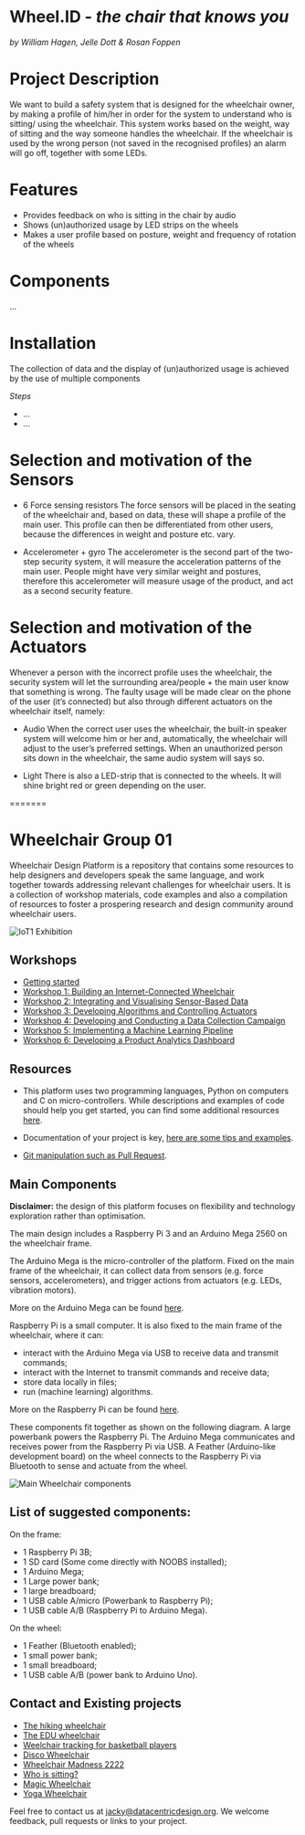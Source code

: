 
# Wheel.ID - *the chair that knows you*
 *by William Hagen, Jelle Dott & Rosan Foppen*

# Project Description
 We want to build a safety system that is designed for the wheelchair owner, by making a profile of him/her in order for the system to understand who is sitting/ using the wheelchair. This system works based on the weight, way of sitting and the way someone handles the wheelchair. If the wheelchair is used by the wrong person (not saved in the recognised profiles) an alarm will go off, together with some LEDs.

# Features

* Provides feedback on who is sitting in the chair by audio
* Shows (un)authorized usage by LED strips on the wheels
* Makes a user profile based on posture, weight and frequency of rotation of the wheels

# Components

...

# Installation

The collection of data and the display of (un)authorized usage is achieved by the use of multiple components

*Steps*  

- ...
- ...


# Selection and motivation of the Sensors

- 6 Force sensing resistors
The force sensors will be placed in the seating of the wheelchair and, based on data, these will shape a profile of the main user. This profile can then be differentiated from other users, because the differences in weight and posture etc. vary.

- Accelerometer + gyro
The accelerometer is the second part of the two-step security system, it will measure the acceleration patterns of the main user. People might have very similar weight and postures, therefore this accelerometer will measure usage of the product, and act as a second security feature.

# Selection and motivation of the Actuators

Whenever a person with the incorrect profile uses the wheelchair, the security system will let the surrounding area/people + the main user know that something is wrong. The faulty usage will be made clear on the phone of the user (it’s connected) but also through different actuators on the wheelchair itself, namely:

- Audio
When the correct user uses the wheelchair, the built-in speaker system will welcome him or her and, automatically, the wheelchair will adjust to the user’s preferred settings. When an unauthorized person sits down in the wheelchair, the same audio system will says so.

- Light
There is also a LED-strip that is connected to the wheels. It will shine bright red or green depending on the user.

=======
# Wheelchair Group 01

Wheelchair Design Platform is a repository that contains some resources to help
designers and developers speak the same language, and work together towards
addressing relevant challenges for wheelchair users. It is a collection of
workshop materials, code examples and also a compilation of resources to foster
a prospering research and design community around wheelchair users.

![IoT1 Exhibition](/docs/workshops/images/iot1_exhibition.jpg)

## Workshops

* [Getting started](/docs/workshops/GettingStarted.md)
* [Workshop 1: Building an Internet-Connected Wheelchair](/docs/workshops/Workshop1.md)
* [Workshop 2: Integrating and Visualising Sensor-Based Data](/docs/workshops/Workshop2.md)
* [Workshop 3: Developing Algorithms and Controlling Actuators](/docs/workshops/Workshop3.md)
* [Workshop 4: Developing and Conducting a Data Collection Campaign](/docs/workshops/Workshop4.md)
* [Workshop 5: Implementing a Machine Learning Pipeline](/docs/workshops/Workshop5.md)
* [Workshop 6: Developing a Product Analytics Dashboard](/docs/workshops/Workshop6.md)

## Resources

* This platform uses two programming languages, Python on computers and C on
micro-controllers. While descriptions and examples of code should help you
get started, you can find some additional resources
[here](/docs/resources/software.md "Python and C resources").

* Documentation of your project is key,
[here are some tips and examples](/docs/resources/documentation.md "Documentation tips and examples").

* [Git manipulation such as Pull Request](/docs/resources/git.md "Git manipulation").

## Main Components

__**Disclaimer:**__ the design of this platform focuses on flexibility and
technology exploration rather than optimisation.

The main design includes a Raspberry Pi 3 and an Arduino Mega 2560 on the wheelchair frame.

The Arduino Mega is the micro-controller of the platform. Fixed on the main frame of the wheelchair,
it can collect data from sensors (e.g. force sensors, accelerometers), and trigger actions from actuators
(e.g. LEDs, vibration motors).

More on the Arduino Mega can be found [here](/docs/resources/arduino.md "Arduino resources").

Raspberry Pi is a small computer. It is also fixed to the main frame of the wheelchair,
where it can:
* interact with the Arduino Mega via USB to receive data and transmit commands;
* interact with the Internet to transmit commands and receive data;
* store data locally in files;
* run (machine learning) algorithms.

More on the Raspberry Pi can be found [here](/docs/resources/raspberrypi.md "Raspberry Pi resources").

These components fit together as shown on the following diagram. A large powerbank
powers the Raspberry Pi. The Arduino Mega communicates and receives power from the
Raspberry Pi via USB. A Feather (Arduino-like development board) on the wheel connects to
the Raspberry Pi via Bluetooth to sense and actuate from the wheel.

![Main Wheelchair components](/docs/workshops/images/wheechair-components.png)

## List of suggested components:

On the frame:

* 1 Raspberry Pi 3B;
* 1 SD card (Some come directly with NOOBS installed);
* 1 Arduino Mega;
* 1 Large power bank;
* 1 large breadboard;
* 1 USB cable A/micro (Powerbank to Raspberry Pi);
* 1 USB cable A/B (Raspberry Pi to Arduino Mega).

On the wheel:

* 1 Feather (Bluetooth enabled);
* 1 small power bank;
* 1 small breadboard;
* 1 USB cable A/B (power bank to Arduino Uno).


## Contact and Existing projects

* [The hiking wheelchair](https://github.com/cprecioso/wheelchair-design-platform)
* [The EDU wheelchair](https://github.com/ctsai-1/wheelchair-design-platform)
* [Weelchair tracking for basketball players](https://github.com/FabianIDE/wheelchair-design-platform)
* [Disco Wheelchair](https://github.com/MatthijsBrem/wheelchair-design-platform)
* [Wheelchair Madness 2222](https://github.com/pherkan/wheelchair-design-platform/tree/master/wheelchair)
* [Who is sitting?](https://github.com/Rosanfoppen/wheelchair-design-platform/tree/master/wheelchair)
* [Magic Wheelchair](https://github.com/Yuciena/wheelchair-design-platform)
* [Yoga Wheelchair](https://github.com/artgomad/wheelchair-design-platform)


Feel free to contact us at jacky@datacentricdesign.org. We welcome feedback, pull requests
or links to your project.
